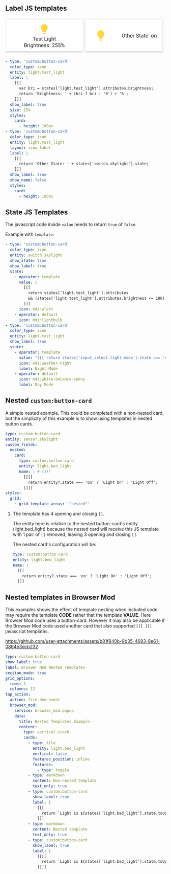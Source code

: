 ## Label JS templates

![label_template](../images/labels.png)

```yaml
- type: 'custom:button-card'
  color_type: icon
  entity: light.test_light
  label: |
    [[[
      var bri = states['light.test_light'].attributes.brightness;
      return 'Brightness: ' + (bri ? bri : '0') + '%';
    ]]]
  show_label: true
  size: 15%
  styles:
    card:
      - height: 100px
- type: 'custom:button-card'
  color_type: icon
  entity: light.test_light
  layout: icon_label
  label: |
    [[[
      return 'Other State: ' + states['switch.skylight'].state;
    ]]]
  show_label: true
  show_name: false
  styles:
    card:
      - height: 100px
```

## State JS Templates

The javascript code inside `value` needs to return `true` of `false`.

Example with `template`:

```yaml
- type: 'custom:button-card'
  color_type: icon
  entity: switch.skylight
  show_state: true
  show_label: true
  state:
    - operator: template
      value: |
        [[[
          return states['light.test_light'].attributes
          && (states['light.test_light'].attributes.brightness <= 100)
        ]]]
      icon: mdi:alert
    - operator: default
      icon: mdi:lightbulb
- type: 'custom:button-card'
  color_type: icon
  entity: light.test_light
  show_label: true
  state:
    - operator: template
      value: "[[[ return states['input_select.light_mode'].state === 'night_mode' ]]]"
      icon: mdi:weather-night
      label: Night Mode
    - operator: default
      icon: mdi:white-balance-sunny
      label: Day Mode
```

## Nested `custom:button-card`

A simple nested example. This could be completed with a non-nested card, but the simplicity of this example is to show using templates in nested button cards.

```yaml
type: custom:button-card
entity: sensor.skylight
custom_fields:
  nested:
    card:
      type: custom:button-card
      entity: light.bed_light
      name: | # (1)!
        [[[[
          return entity?.state === 'on' ? 'Light On' : 'Light Off';
        ]]]]
styles:
  grid:
    - grid-template-areas: '"nested"'
```

1.  The template has 4 opening and closing `[]`.

    The entity here is relative to the nested button-card's entity (light.bed_light) because the nested card will receive this JS template with 1 pair of `[]` removed, leaving 3 opening and closing `[]`.

    The nested card's configuration will be:

    ```yaml
    type: custom:button-card
    entity: light.bed_light
    name: |
      [[[
        return entity?.state === 'on' ? 'Light On' : 'Light Off';
      ]]]
    ```

## Nested templates in Browser Mod

This examples shows the effect of template nesting when included code may require the template **CODE** rather that the template **VALUE**. Here Browser Mod code uses a button-card. However it may also be applicable if the Browser Mod code used another card that also supported `[[[ ]]]` javascript templates.

https://github.com/user-attachments/assets/b81f840b-9b35-4693-8e61-0864e3dcb232

```yaml
type: custom:button-card
show_label: true
label: Broswer Mod Nested Templates
section_mode: true
grid_options:
  rows: 1
  columns: 12
tap_action:
  action: fire-dom-event
  browser_mod:
    service: browser_mod.popup
    data:
      title: Nested Templates Example
      content:
        type: vertical-stack
        cards:
          - type: tile
            entity: light.bed_light
            vertical: false
            features_position: inline
            features:
              - type: toggle
          - type: markdown
            content: Non-nested template
            text_only: true
          - type: custom:button-card
            show_label: true
            label: |
              [[[
                return `Light is ${states['light.bed_light'].state.toUpperCase()}`;
              ]]]
          - type: markdown
            content: Nested template
            text_only: true
          - type: custom:button-card
            show_label: true
            label: |
              [[[[
                return `Light is ${states['light.bed_light'].state.toUpperCase()}`;
              ]]]]

```
